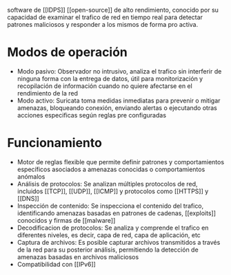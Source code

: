 software de [[IDPS]] [[open-source]] de alto rendimiento, conocido por su capacidad de examinar el trafico de red en tiempo real para detectar patrones maliciosos y responder a los mismos de forma pro activa.

# Modos de operación
- Modo pasivo: Observador no intrusivo, analiza el trafico sin interferir de ninguna forma con la entrega de datos, útil para monitorización y recopilación de información cuando no quiere afectarse en el rendimiento de la red
- Modo activo: Suricata toma medidas inmediatas para prevenir o mitigar amenazas, bloqueando conexión, enviando alertas o ejecutando otras acciones especificas según reglas pre configuradas
# Funcionamiento
- Motor de reglas flexible que permite definir patrones y comportamientos específicos asociados a amenazas conocidas o comportamientos anómalos
- Análisis de protocolos: Se analizan múltiples protocolos de red, incluidos [[TCP]], [[UDP]], [[ICMP]] y protocolos como [[HTTPS]] y [[DNS]]
- Inspección de contenido: Se inspecciona el contenido del trafico, identificando amenazas basadas en patrones de cadenas, [[exploits]] conocidos y firmas de [[malware]]
- Decodificacion de protocolos: Se analiza y comprende el trafico en diferentes niveles, es decir, capa de red, capa de aplicación, etc
- Captura de archivos: Es posible capturar archivos transmitidos a través de la red para su posterior análisis, permitiendo la detección de amenazas basadas en archivos maliciosos
- Compatibilidad con [[IPv6]]